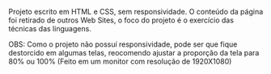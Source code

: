 Projeto escrito em HTML e CSS, sem responsividade. O conteúdo da página foi retirado de outros Web Sites, o foco do projeto é o exercício das técnicas das linguagens. 

OBS: Como o projeto não possuí responsividade, pode ser que fique destorcido em algumas telas, reocomendo ajustar a proporção da tela para 80% ou 100% (Feito em um monitor com resolução de 1920X1080)
